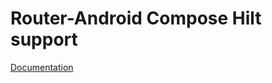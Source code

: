 # Router-Android Compose Hilt support

[Documentation](https://android-navigation.modelmanager.dev/injection/hilt)